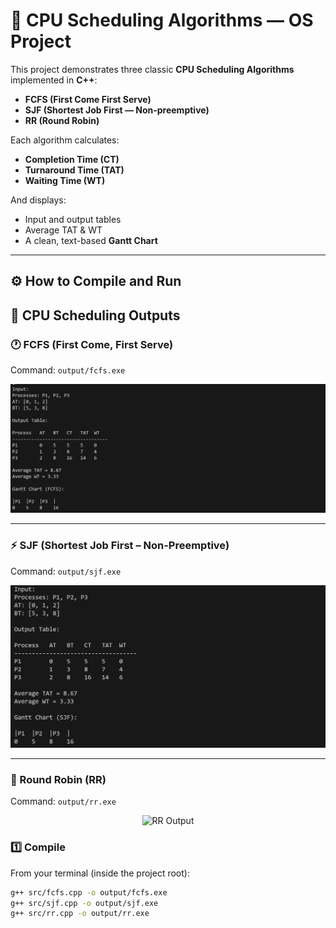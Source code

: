 # 🧠 CPU Scheduling Algorithms — OS Project

This project demonstrates three classic **CPU Scheduling Algorithms** implemented in **C++**:

- **FCFS (First Come First Serve)**
- **SJF (Shortest Job First — Non-preemptive)**
- **RR (Round Robin)**

Each algorithm calculates:
- **Completion Time (CT)**
- **Turnaround Time (TAT)**
- **Waiting Time (WT)**

And displays:
- Input and output tables  
- Average TAT & WT  
- A clean, text-based **Gantt Chart**

---

## ⚙️ How to Compile and Run


## 🧮 CPU Scheduling Outputs

### 🕐 FCFS (First Come, First Serve)
Command: `output/fcfs.exe`

<p align="center">
 <img width="800" alt="FCFS Output" src="Screenshoot/FCFS.jpg" /> 
</p>

---

### ⚡ SJF (Shortest Job First – Non-Preemptive)
Command: `output/sjf.exe`

<p align="center">
 <img width="800" alt="FCFS Output" src="Screenshoot/SJF.jpg" /> 
</p>

---

### 🔁 Round Robin (RR)
Command: `output/rr.exe`

<p align="center">
  <img width="800" alt="RR Output" src="https://github.com/user-attachments/assets/your-rr-image-id.jpg" />
</p>


### 1️⃣ Compile
From your terminal (inside the project root):

```bash
g++ src/fcfs.cpp -o output/fcfs.exe
g++ src/sjf.cpp -o output/sjf.exe
g++ src/rr.cpp -o output/rr.exe









